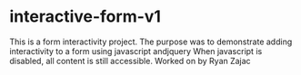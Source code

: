 # interactive-form-v1
This is a form interactivity project.
The purpose was to demonstrate adding interactivity to a form using javascript andjquery
When javascript is disabled, all content is still accessible.
Worked on by Ryan Zajac
